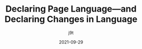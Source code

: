 ---
author: j9t
date: 2021-09-29
permalink: false
tags:
  - accessibility
  - html
  - user-agents
target_url: https://meiert.com/en/blog/changes-in-language/
title: Declaring Page Language—and Declaring Changes in Language
---